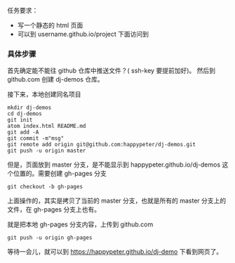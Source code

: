 任务要求：

* 写一个静态的 html 页面
* 可以到 username.github.io/project 下面访问到

### 具体步骤

首先确定能不能往 github 仓库中推送文件？( ssh-key 要提前加好)。 然后到 github.com 创建 dj-demos 仓库。

接下来，本地创建同名项目

```
mkdir dj-demos
cd dj-demos
git init
atom index.html README.md
git add -A
git commit -m"msg"
git remote add origin git@github.com:happypeter/dj-demos.git
git push -u origin master
```

但是，页面放到 master 分支，是不能显示到 happypeter.github.io/dj-demos 这个位置的。需要创建 gh-pages 分支

```
git checkout -b gh-pages
```

上面操作的，其实是拷贝了当前的 master 分支，也就是所有的 master 分支上的文件，在 gh-pages 分支上也有。

就是把本地 gh-pages 分支内容，上传到 github.com

```
git push -u origin gh-pages
```

等待一会儿，就可以到 https://happypeter.github.io/dj-demo 下看到网页了。
